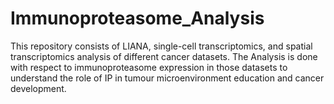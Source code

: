 # Immunoproteasome_Analysis
This repository consists of LIANA, single-cell transcriptomics, and spatial transcriptomics analysis of different cancer datasets. 
The Analysis is done with respect to immunoproteasome expression in those datasets to understand the role of IP in tumour microenvironment education and cancer development. 
